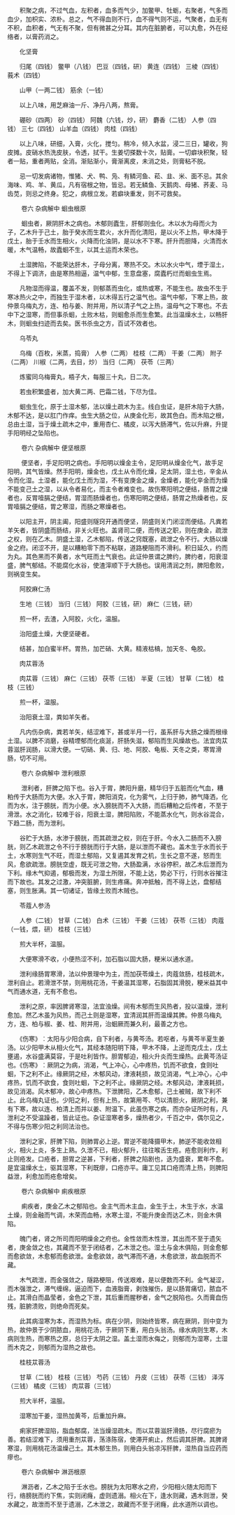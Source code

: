 <!-- { "loadSidebar": true } -->
　　积聚之病，不过气血，左积者，血多而气少，加鳖甲、牡蛎，右聚者，气多而血少，加枳实、浓朴。总之，气不得血则不行，血不得气则不运，气聚者，血无有不积，血积者，气无有不聚，但有微甚之分耳。其内在脏腑者，可以丸愈，外在经络者，以膏药消之。

　　化坚膏

　　归尾（四钱） 鳖甲（八钱） 巴豆（四钱，研） 黄连（四钱） 三棱（四钱） 莪术（四钱）

　　山甲（一两二钱） 筋余（一钱）

　　以上八味，用芝麻油一斤、净丹八两，熬膏。

　　硼砂（四两） 砂（四钱） 阿魏（六钱，炒，研） 麝香（二钱） 人参（四钱） 三七（四钱） 山羊血（四钱） 肉桂（四钱）

　　以上八味，研细，入膏，火化，搅匀。稍冷，倾入水盆，浸二三日，罐收，狗皮摊。皮硝水热洗皮肤，令透，拭干。生姜切搽数十次，贴膏。一切癖块积聚，轻者一贴，重者两贴，全消。渐贴渐小，膏渐离皮，未消之处，则膏粘不脱。

　　忌一切发病诸物，惟猪、犬、鸭、凫、有鳞河鱼、菘、韭、米、面不忌。其余海味、鸡、羊、黄瓜，凡有宿根之物，皆忌。若无鳞鱼、天鹅肉、母猪、荞麦、马齿苋，则忌之终身。犯之，病根立发。若癖块重发，则不可救矣。

　　
 卷六 杂病解中 蛔虫根原

　　 蛔虫者，厥阴肝木之病也。木郁则蠹生，肝郁则虫化。木以水为母而火为子，乙木升于己土，胎于癸水而生君火，水升而化清阳，是以火不上热，甲木降于戊土，胎于壬水而生相火，火降而化浊阴，是以水不下寒。肝升而胆降，火清而水暖，木气温畅，故蠹蛔不生，以其土运而木荣也。

　　土湿脾陷，不能荣达肝木，子母分离，寒热不交。木以水火中气，堙于湿土，不得上下调济，由是寒热相逼，温气中郁，生意盘塞，腐蠹朽烂而蛔虫生焉。

　　凡物湿而得温，覆盖不发，则郁蒸而虫化，或热或寒，不能生也。故虫不生于寒冰热火之中，而独生于湿木者，以木得五行之温气也。温气中郁，下寒上热，故仲景乌梅丸方，连、柏与姜、附并用，所以清子气之上热，温母气之下寒也。不去中下之湿寒，而但事杀蛔，土败木枯，则蛔愈杀而生愈繁。此当温燥水土，以畅肝木，则蛔虫扫迹而去矣。医书杀虫之方，百试不效者也。

　　乌苓丸

　　乌梅（百枚，米蒸，捣膏） 人参（二两） 桂枝（二两） 干姜（二两） 附子（二两） 川椒（二两，去目，炒） 当归（二两） 茯苓（三两）

　　炼蜜同乌梅膏丸，梧子大，每服三十丸，日二次。

　　若虫积繁盛者，加大黄二两、巴霜二钱，下尽为佳。

　　蛔虫生化，原于土湿木郁，法以燥土疏木为主。线白虫证，是肝木陷于大肠，木郁不达，是以肛门作痒。虫生大肠之位，从庚金化形，故其色白。而木陷之根，总由土湿，当于燥土疏木之中，重用杏仁、橘皮，以泻大肠滞气，佐以升麻，升提手阳明经之坠陷也。

　　
 卷六 杂病解中 便坚根原

　　 便坚者，手足阳明之病也。手阳明以燥金主令，足阳明从燥金化气，故手足阳明，其气皆燥。然手阳明，燥金也，戊土从令而化燥，足太阴，湿土也，辛金从令而化湿。土湿者，能化戊土而为湿，不有变庚金之燥，金燥者，能化辛金而为燥不能变己土之湿，以从令者易化，而主令者难变也。故伤寒阳明之便结，肠胃之燥者也，反胃噎膈之便结，胃湿而肠燥者也，伤寒阳明之便结，肠胃之热燥者也，反胃噎膈之便结，胃之寒湿，而肠之寒燥者也。

　　以阳主开，阴主阖，阳盛则隧窍开通而便坚，阴盛则关门闭涩而便结。凡粪若羊矢者，皆阴盛而肠结，非关火旺也。盖肾司二便，而传送之职，则在庚金，疏泄之权，则在乙木。阴盛土湿，乙木郁陷，传送之窍既塞，疏泄之令不行。大肠以燥金之府。闭涩不开，是以糟粕零下而不粘联，道路梗阻而不滑利。积日延久，约而为丸。其色黑而不黄者，水气旺而土气衰也。此证仲景谓之脾约，脾约者，阳衰湿盛，脾气郁结。不能腐化水谷，使渣滓顺下于大肠也。误用清润之剂，脾阳愈败，则祸变生矣。

　　阿胶麻仁汤

　　生地（三钱） 当归（三钱） 阿胶（三钱，研） 麻仁（三钱，研）

　　煎一杯，去渣，入阿胶，火化，温服。

　　治阳盛土燥，大便坚硬者。

　　结甚，加白蜜半杯。胃热，加芒硝、大黄。精液枯槁，加天冬、龟胶。

　　肉苁蓉汤

　　肉苁蓉（三钱） 麻仁（三钱） 茯苓（三钱） 半夏（三钱） 甘草（二钱） 桂枝（三钱）

　　煎一杯，温服。

　　治阳衰土湿，粪如羊矢者。

　　凡内伤杂病，粪若羊矢，结涩难下，甚或半月一行，虽系肝与大肠之燥而根缘土湿。以脾不消磨，谷精堙郁而化痰涎，肝肠失滋，郁陷而生风燥故也。法宜肉苁蓉滋肝润肠，以滑大便。一切硝、黄、归、地、阿胶、龟板、天冬之类，寒胃滑肠，切不可用。

　　
 卷六 杂病解中 泄利根原

　　 泄利者，肝脾之陷下也。谷入于胃，脾阳升磨，精华归于五脏而化气血，糟粕传于大肠而为大便。水入于胃，脾阳消克，化为雾气，上归于肺，肺气降洒，化而为水，注于膀胱，而为小便。水入膀胱而不入大肠，而后糟粕之后传者，不至于滑泄。水之消化，较难于谷，阳衰土湿，脾阳陷败，不能蒸水化气，则水谷混合，下趋二肠，而为泄利。

　　谷贮于大肠，水渗于膀胱，而其疏泄之权，则在于肝。今水入二肠而不入膀胱，则乙木疏泄之令不行于膀胱而行于大肠，是以泄而不藏也。盖木生于水而长于土，水寒则生气不旺，而湿土郁陷，又复遏其发育之机，生长之意不遂，怒而生风，愈欲疏泄。膀胱空虚，既无可泄之物，大肠盈满，水谷停积，故乙木后泄而为下利。缘木气抑遏，郁极而发，为湿土所限，不能上达，势必下行，行则水谷摧注而下故也。其发之过激，冲突脏腑，则生疼痛。奔冲抵触，而不得上达，盘郁结塞，则生胀满。其一切诸证，皆缘土败而木贼也。

　　苓蔻人参汤

　　人参（二钱） 甘草（二钱） 白术（三钱） 干姜（三钱） 茯苓（三钱） 肉蔻（一钱，煨，研） 桂枝（三钱）

　　煎大半杯，温服。

　　大便寒滑不收，小便热涩不利，加石脂以固大肠，粳米以通水道。

　　泄利缘肠胃寒滑，法以仲景理中为主，而加茯苓燥土，肉蔻敛肠，桂枝疏木，泄利自止。若滑泄不禁，则用桃花汤，干姜温其湿寒，石脂固其滑脱，粳米益其中气而通水道，无有不愈也。

　　泄利之原，率因脾肾寒湿，法宜浊燥。间有木郁而生风热者，投以温燥，泄利愈加。然乙木虽为风热，而己土则是湿寒，宜清润其肝而温燥其脾。仲景乌梅丸方，连、柏与椒、姜、桂、附并用，治蛔厥而兼久利，最善之方也。

　　《伤寒》︰太阳与少阳合病，自下利者，与黄芩汤。若呕者，与黄芩半夏生姜汤。以少阳甲木从相火化气，其经本随阳明下降，甲木不降，上逆而克戊土，戊土壅遏，水谷盛满莫容，于是吐利皆作。胆胃郁迫，相火升炎而生燥热。此黄芩汤证也。《伤寒》︰厥阴之为病，消渴，气上冲心，心中疼热，饥而不欲食，食则吐蛔，下之利不止。缘厥阴之经，木郁风动，津液耗损，故见消渴，气上冲心，心中疼热，饥而不欲食，食则吐蛔，下之利不止。缘厥阴之经。木郁风动，津液耗损，故见消渴。风木郁冲，故心中疼热。下泄脾阳，乙木愈郁，己土被贼，故下利不止。此乌梅丸证也。少阳之利，但有上热，故第用芩、芍以清胆火，厥阴之利，兼有下寒，故以连、柏清上而并以姜、附温下。此虽伤寒之病，而亦杂证所时有，凡泄利之不受温躁者，皆此证也。杂证湿寒者多，燥热者少，千百之中，偶尔见之，不得与伤寒少阳之利同法治也。

　　泄利之家，肝脾下陷，则肺胃必上逆。胃逆不能降摄甲木，肺逆不能收敛相火，相火上炎，多生上熟。久泄不已，相火郁升，往往喉舌生疮。疮愈则利作，利止则疮发。口疮者，胆胃之逆甚，下利者，肝脾之陷剧也，迭为盛衰，累年不愈。是宜温燥水土，驱其湿寒，下利既瘳，口疮亦平。庸工见其口疮而清上热，则脾阳益泄，利愈加而疮愈增矣。

　　
 卷六 杂病解中 痢疾根原

　　 痢疾者，庚金乙木之郁陷也。金主气而木主血，金生于土，木生于水，水温土燥，则金融而气调，木荣而血畅，水寒土湿，不能升庚金而达乙木，则金木俱陷。

　　魄门者，肾之所司而阳明燥金之府也。金性敛而木性泄，其出而不至于遗矢者，庚金敛之也，其藏而不至于闭结者，乙木泄之也。湿土与金木俱陷，则金愈郁而愈欲敛，木愈郁而愈欲泄。金愈欲敛，故气滞而不通，木愈欲泄，故血脱而不藏。

　　木气疏泄，而金强敛之，隧路梗阻，传送艰难，是以便数而不利。金气凝涩，而木强泄之，滞气缠绵，逼迫而下，血液脂膏，剥蚀摧伤，是以肠胃痛切，脓血不止。其滑白而晶莹者，金色之下泄，其后重而腥秽者，金气之脱陷也。久而膏血伤残，脏腑溃败，则绝命而死矣。

　　此其病湿寒为本，而湿热为标。病在少阴，则始终皆寒，病在厥阴，则中变为热，故仲景于少阴脓血，用桃花汤，于厥阴下重，用白头翁汤。缘水病则生寒，木病则生热，而寒热之原，总归于太阴之湿。盖土湿而水侮之，则郁而为湿寒，土湿而木克之，则郁而为湿热之故也。

　　桂枝苁蓉汤

　　甘草（二钱） 桂枝（三钱） 芍药（三钱） 丹皮（三钱） 茯苓（三钱） 泽泻（三钱） 橘皮（三钱） 肉苁蓉（三钱）

　　煎大半杯，温服。

　　湿寒加干姜，湿热加黄芩，后重加升麻。

　　痢家肝脾湿陷，脂血郁腐，法当燥湿疏木。而以苁蓉滋肝滑肠，尽行腐瘀为善。若结涩难下，须用重剂苁蓉，荡涤陈宿，使滞开痢止，然后调其肝脾。其脾肾寒湿，则用桃花汤温燥己土。其木郁生热，则用白头翁凉泻肝脾，湿热自当应药而瘳也。

　　
 卷六 杂病解中 淋沥根原

　　 淋沥者，乙木之陷于壬水也。膀胱为太阳寒水之府，少阳相火随太阳而下行，络膀胱而约下焦，实则闭癃，虚则遗溺。相火在下，逢水则藏，遇木则泄，癸水藏之，故泄而不至于遗溺，乙木泄之，故藏而不至于闭癃，此水道所以调也。

